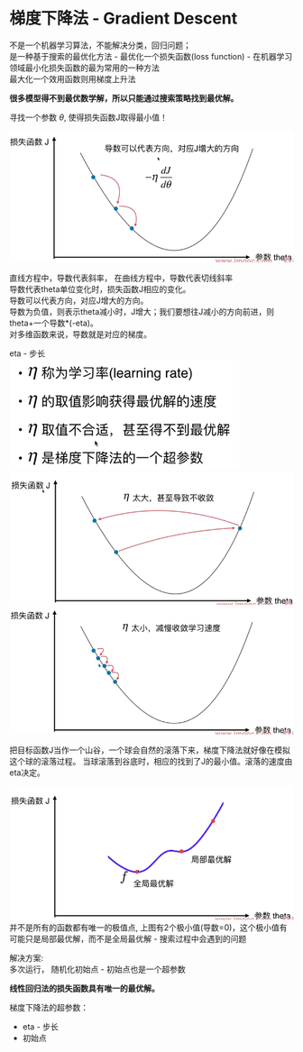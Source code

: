 # 梯度下降法 - Gradient Descent
不是一个机器学习算法，不能解决分类，回归问题；  
是一种基于搜索的最优化方法 - 最优化一个损失函数(loss function) - 在机器学习领域最小化损失函数的最为常用的一种方法  
最大化一个效用函数则用梯度上升法  

**很多模型得不到最优数学解，所以只能通过搜索策略找到最优解。**


寻找一个参数 $\theta$, 使得损失函数J取得最小值！

![](images/1.png)

直线方程中，导数代表斜率， 在曲线方程中，导数代表切线斜率  
导数代表theta单位变化时，损失函数J相应的变化。  
导数可以代表方向，对应J增大的方向。   
导数为负值，则表示theta减小时，J增大；我们要想往J减小的方向前进，则theta+一个导数*(-eta)。  
对多维函数来说，导数就是对应的梯度。   

eta  - 步长  
![](images/eta.png)
![](images/etatoolarge.png)
![](images/etatoosmall.png)

把目标函数J当作一个山谷，一个球会自然的滚落下来，梯度下降法就好像在模拟这个球的滚落过程。 当球滚落到谷底时，相应的找到了J的最小值。滚落的速度由eta决定。 

![](images/bestanswer.png)
并不是所有的函数都有唯一的极值点, 上图有2个极小值(导数=0)，这个极小值有可能只是局部最优解，而不是全局最优解 - 搜索过程中会遇到的问题

解决方案:  
    多次运行， 随机化初始点 - 初始点也是一个超参数

**线性回归法的损失函数具有唯一的最优解。**


梯度下降法的超参数：  
   - eta - 步长  
   - 初始点  
